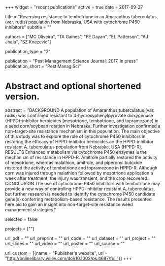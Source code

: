 +++
widget = "recent publications"
active = true
date = 2017-09-27

title = "Reversing resistance to tembotrione in an Amaranthus tuberculatus (var. rudis) population from Nebraska, USA with cytochrome P450 inhibitors"
subtitle = ""


authors = ["MC Oliveira", "TA Gaines", "FE Dayan", "EL Patterson", "AJ Jhala", "SZ Knezevic"]


publication_type = "2"


publication = "Pest Management Science Journal; 2017, in press"   
publication_short = "Pest Manag Sci"

# Abstract and optional shortened version.
abstract = "BACKGROUND A population of Amaranthus tuberculatus (var. rudis) was confirmed resistant to 4-hydroxyphenylpyruvate dioxygenase (HPPD)-inhibitor herbicides (mesotrione, tembotrione, and topramezone) in a seed corn/soybean rotation in Nebraska. Further investigation confirmed a non-target-site resistance mechanism in this population. The main objective of this study was to explore the role of cytochrome P450 inhibitors in restoring the efficacy of HPPD-inhibitor herbicides on the HPPD-inhibitor resistant A. tuberculatus population from Nebraska, USA (HPPD-R). RESULTS Enhanced metabolism via cytochrome P450 enzymes is the mechanism of resistance in HPPD-R. Amitrole partially restored the activity of mesotrione, whereas malathion, amitrole, and piperonyl butoxide restored the activity of tembotrione and topramezone in HPPD-R. Although corn was injured through malathion followed by mesotrione application a week after treatment, the injury was transient, and the crop recovered. CONCLUSION The use of cytochrome P450 inhibitors with tembotrione may provide a new way of controlling HPPD-inhibitor resistant A. tuberculatus, but further research is needed to identify the cytochrome P450 candidate gene(s) conferring metabolism-based resistance. The results presented here aid to gain an insight into non-target-site resistance weed management strategies."


selected = false

projects = [""]


url_pdf = ""
url_preprint = ""
url_code = ""
url_dataset = ""
url_project = ""
url_slides = ""
url_video = ""
url_poster = ""
url_source = ""

url_custom = [{name = "Publisher's website", url = "http://onlinelibrary.wiley.com/doi/10.1002/ps.4697/full"}]
+++


